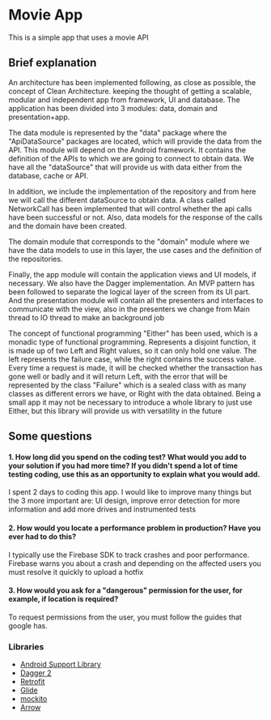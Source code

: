 Movie App
===========================================================
This is a simple app that uses a movie API

Brief explanation
-------------

An architecture has been implemented following, as close as possible, the concept of Clean Architecture. keeping the thought of getting a scalable, modular and independent app from framework, UI and database. The application has been divided into 3 modules: data, domain and presentation+app.

The data module is represented by the "data" package where the "ApiDataSource" packages are located, which will provide the data from the API. This module will depend on the Android framework. It contains the definition of the APIs to which we are going to connect to obtain data. We have all the "dataSource" that will provide us with data either from the database, cache or API.

In addition, we include the implementation of the repository and from here we will call the different dataSource to obtain data. A class called NetworkCall has been implemented that will control whether the api calls have been successful or not. Also, data models for the response of the calls and the domain have been created.

The domain module that corresponds to the "domain" module where we have the data models to use in this layer, the use cases and the definition of the repositories.

Finally, the app module will contain the application views and UI models, if necessary. We also have the Dagger implementation. An MVP pattern has been followed to separate the logical layer of the screen from its UI part. And the presentation module will contain all the presenters and interfaces to communicate with the view, also in the presenters we change from Main thread to IO thread to make an background job

The concept of functional programming "Either" has been used, which is a monadic type of functional programming. Represents a disjoint function, it is made up of two Left and Right values, so it can only hold one value. The left represents the failure case, while the right contains the success value. Every time a request is made, it will be checked whether the transaction has gone well or badly and it will return Left, with the error that will be represented by the class "Failure" which is a sealed class with as many classes as different errors we have, or Right with the data obtained. Being a small app it may not be necessary to introduce a whole library to just use Either, but this library will provide us with versatility in the future

Some questions
-------------
#### 1. How long did you spend on the coding test? What would you add to your solution if you had more time? If you didn't spend a lot of time testing coding, use this as an opportunity to explain what you would add.
I spent 2 days to coding this app. I would like to improve many things but the 3 more important are: UI design, improve error detection for more information and add more drives and instrumented tests

#### 2. How would you locate a performance problem in production? Have you ever had to do this?
I typically use the Firebase SDK to track crashes and poor performance. Firebase warns you about a crash and depending on the affected users you must resolve it quickly to upload a hotfix

#### 3. How would you ask for a "dangerous" permission for the user, for example, if location is required?
To request permissions from the user, you must follow the guides that google has.


### Libraries
* [Android Support Library][support-lib]
* [Dagger 2][dagger2]
* [Retrofit][retrofit] 
* [Glide][glide]
* [mockito][mockito]
* [Arrow][arrow]


[support-lib]: https://developer.android.com/topic/libraries/support-library/index.html
[dagger2]: https://google.github.io/dagger
[retrofit]: http://square.github.io/retrofit
[glide]: https://github.com/bumptech/glide
[mockito]: http://site.mockito.org
[arrow]: https://github.com/arrow-kt/arrow
